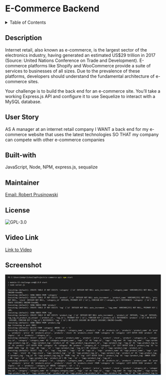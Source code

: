 # E-Commerce Backend

<!-- TABLE OF CONTENTS -->
<details>
  <summary>Table of Contents</summary>
  <ol>
    <li><a href="#description">Description</a></li>
    <li><a href="#user-story">User Story</a></li>
    <li><a href="#built-with">Built With</a></li>
    <li><a href="#maintainer">Contributing</a></li>
    <li><a href="#license">License</a></li>
    <li><a href="#video-link">Video Link</a></li>
    <li><a href="#screenshot">Screenshot</a></li>
  </ol>
</details>

## Description

Internet retail, also known as e-commerce, is the largest sector of the electronics industry, having generated an estimated US$29 trillion in 2017 (Source: United Nations Conference on Trade and Development). E-commerce platforms like Shopify and WooCommerce provide a suite of services to businesses of all sizes. Due to the prevalence of these platforms, developers should understand the fundamental architecture of e-commerce sites.

Your challenge is to build the back end for an e-commerce site. You’ll take a working Express.js API and configure it to use Sequelize to interact with a MySQL database.

## User Story

AS A manager at an internet retail company
I WANT a back end for my e-commerce website that uses the latest technologies
SO THAT my company can compete with other e-commerce companies

## Built-with

JavaScript, Node, NPM, express.js, sequalize

## Maintainer

<a href="mailto:bobpruz@gmail.com">Email: Robert Prusinowski</a>

## License

![GPL-3.0](https://img.shields.io/static/v1?label=license&message=GPL-3.0&color=brightgreen "Badge")

## Video Link

<a href="https://drive.google.com/file/d/13osWSG74H3SerMW6TrSGeEMBe1i08s8b/view?usp=sharing">Link to Video</a>

## Screenshot

![Screenshot](screenshot.jpg)